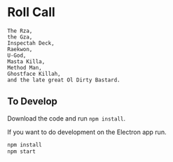 # Roll Call

```
The Rza,
the Gza,
Inspectah Deck,
Raekwon,
U-God,
Masta Killa,
Method Man,
Ghostface Killah,
and the late great Ol Dirty Bastard.
```

## To Develop

Download the code and run `npm install`.

If you want to do development on the Electron app run.

```bash
npm install
npm start
```
